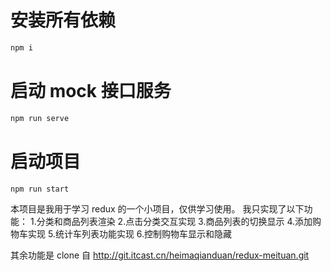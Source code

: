 # 安装所有依赖

```bash
npm i
```

# 启动 mock 接口服务

```bash
npm run serve
```

# 启动项目

```bash
npm run start

```

本项目是我用于学习 redux 的一个小项目，仅供学习使用。
我只实现了以下功能： 1.分类和商品列表渲染 2.点击分类交互实现 3.商品列表的切换显示 4.添加购物车实现 5.统计车列表功能实现 6.控制购物车显示和隐藏

其余功能是 clone 自 http://git.itcast.cn/heimaqianduan/redux-meituan.git
